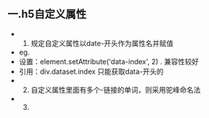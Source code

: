 ## 一.h5自定义属性

- 1. 规定自定义属性以date-开头作为属性名并赋值
-  eg.<div data-index='1'></div>
-    设置：element.setAttribute('data-index', 2) .  兼容性较好
-    引用：div.dataset.index  只能获取data-开头的
- 2. 自定义属性里面有多个-链接的单词，则采用驼峰命名法
- 3. 
